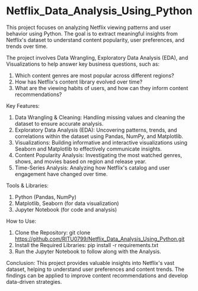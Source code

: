 # Netflix_Data_Analysis_Using_Python

This project focuses on analyzing Netflix viewing patterns and user behavior using Python. The goal is to extract meaningful insights from Netflix's dataset to understand content popularity, user preferences, and trends over time. 

The project involves Data Wrangling, Exploratory Data Analysis (EDA), and Visualizations to help answer key business questions, such as:
1. Which content genres are most popular across different regions?
2. How has Netflix's content library evolved over time?
3. What are the viewing habits of users, and how can they inform content recommendations?

Key Features:
1. Data Wrangling & Cleaning: Handling missing values and cleaning the dataset to ensure accurate analysis.
2. Exploratory Data Analysis (EDA): Uncovering patterns, trends, and correlations within the dataset using Pandas, NumPy, and Matplotlib.
3. Visualizations: Building informative and interactive visualizations using Seaborn and Matplotlib to effectively communicate insights.
4. Content Popularity Analysis: Investigating the most watched genres, shows, and movies based on region and release year.
5. Time-Series Analysis: Analyzing how Netflix's catalog and user engagement have changed over time.

Tools & Libraries:
1. Python (Pandas, NumPy)
2. Matplotlib, Seaborn (for data visualization)
3. Jupyter Notebook (for code and analysis)
   
How to Use:
1. Clone the Repository: git clone https://github.com/RITU0799/Netflix_Data_Analysis_Using_Python.git
2. Install the Required Libraries: pip install -r requirements.txt
3. Run the Jupyter Notebook to follow along with the Analysis.

Conclusion:
This project provides valuable insights into Netflix's vast dataset, helping to understand user preferences and content trends. The findings can be applied to improve content recommendations and develop data-driven strategies.


